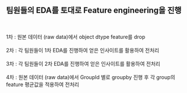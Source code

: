 ## 팀원들의 EDA를 토대로 Feature engineering을 진행
<br>

1차 : 원본 데이터 (raw data)에서 object dtype feature를 drop
<br><br>
2차 : 각 팀원들이 1차 EDA를 진행하여 얻은 인사이트를 활용하여 전처리
<br><br>
3차 : 각 팀원들이 2차 EDA를 진행하여 얻은 인사이트를 활용하여 전처리
<br><br>
4차 : 원본 데이터 (raw data)에서 GroupId 별로 groupby 진행 후 각 group의 feature 평균값을 적용하여 전처리
